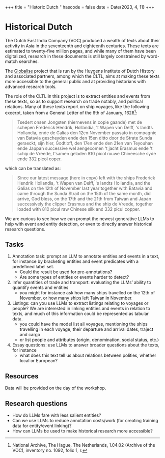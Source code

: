 +++
title = "Historic Dutch "
hascode = false
date = Date(2023, 4, 11)
+++

# Historical Dutch 
The Dutch East India Company (VOC) produced a wealth of texts about their activity in Asia in the seventeenth and eighteenth centuries. 
These texts are estimated to twenty-five million pages, and while many of them have been digitalized, research in these documents is still largely constrained by word-match searches.

The [Globalise](https://globalise.huygens.knaw.nl/) project that is run by the Huygens Institute of Dutch History and associated partners, among which the CLTL, aims at making these texts more accessible to the general public and at providing historians with advanced research tools.

The role of the CLTL in this project is to extract entities and events from these texts, so as to support research on trade notably, and political relations. Many of these texts report on ship voyages, like the following excerpt, taken from a General Letter of the 6th of January, 1628[^1]:

> Tsedert onsen Jongsten (hiernevens in copie gaande) met de schepen Frederick Hendrik, Hollandia, 't Wapen van Delff, 's landts Hollandia, ende de Galias den 12en November passato in compagnie van Batavia gescheyden ende den 15en ditto door de Strate Sunda geraeckt, sijn hier, Godtloff, den 17en ende den 21en van Teyouhan ende Jappan successive wel aengecomen 't jacht Erasmus ende 't schip de Vreede, t'samen geladen 810 picol rouwe Chineesche syde ende 332 picol coper.

which can be translated as:

> Since our latest message (here in copy) left with the ships Frederick Hendrik Hollandia, 't Wapen van Delff, 's landts Hollandia, and the Galias on the 12th of November last year together with Batavia and came through the Sunda Strait on the 15th of the same month, did arrive, God bless, on the 17th and the 21th from Taiwan and Japan successively the clipper Erasmus and the ship de Vreede, together loaded with 810 picul raw Chinese silk and 332 picul copper.

We are curious to see how we can prompt the newest generative LLMs to help with event and entity detection, or even to directly answer historical research questions.
 
## Tasks

1. Annotation task: prompt an LLM to annotate entities and events in a text, for instance by bracketing entities and event predicates with a predefined label set. 
    - Could the result be used for pre-annotations?
    - Are some types of entities or events harder to detect?
2. Infer quantities of trade and transport: evaluating the LLMs’ ability to quantify events and entities
    - you might for instance ask how many ships travelled on the 12th of November, or how many ships left Taiwan in November.
3. Listings: can you use LLMs to extract listings relating to voyages or people? We are interested in linking entities and events in relation to texts, and much of this information could be represented as tabular data.
    - you could have the model list all voyages, mentioning the ships travelling in each voyage, their departure and arrival dates, traject and cargo
    - or list people and attributes (origin, denomination, social status, etc.)
4. Essay questions: use LLMs to answer broader questions about the texts, for instance
    - what does this text tell us about relations between polities, whether local or European?
   

## Resources

Data will be provided on the day of the workshop. 

## Research questions

- How do LLMs fare with less salient entities?
- Can we use LLMs to reduce annotation costs/work (for creating training data for entity/event linking)?
- How can LLMs be used to make historical research more accessible?
 
[^1]: National Archive, The Hague, The Netherlands, 1.04.02 (Archive of the VOC), inventory no. 1092, folio 1, r.
